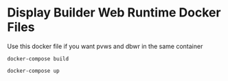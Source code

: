 # Display Builder Web Runtime Docker Files

Use this docker file if you want pvws and dbwr in the same container

```shell
docker-compose build
```

```shell
docker-compose up
```
